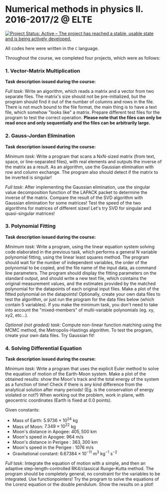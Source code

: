 # Numerical methods in physics II. 2016-2017/2 @ ELTE

[![Project Status: Active – The project has reached a stable, usable state and is being actively developed.](https://www.repostatus.org/badges/latest/active.svg)](https://www.repostatus.org/#active)

All codes here were written in the `C` language.

Throughout the course, we completed four projects, which were as follows:

### 1. Vector-Matrix Multiplication

**Task description issued during the course:**

*Full task*: Write an algorithm, which reads a matrix and a vector from two separate files. The matrix's size should not be pre-initialized, but the program should find it out of the number of columns and rows in the file. There is not much bound to the file format, the main thing is to have a text file, which somehow "looks like" a matrix. Prepare different test files for the program to test the correct operation. **Please note that the files can only be read once and only sequentially and the files can be arbitrarily large.**


### 2. Gauss-Jordan Elimination

**Task description issued during the course:**

*Minimum task*: Write a program that scans a NxN-sized matrix (from text, space, or line-separated files), with real elements and outputs the inverse of the matrix as a result. As an algorithm, use the Gaussian elimination with row and column exchange. The program also should detect if the matrix to be inverted is singular!

*Full task*: After implementing the Gaussian elimination, use the singular value decomposition function of the LAPACK packet to determine the inverse of the matrix. Compare the result of the SVD algorithm with Gaussian elimination for some matrices! Test the speed of the two algorithms for matrices of different sizes! Let's try SVD for singular and quasi-singular matrices!


### 3. Polynomial Fitting

**Task description issued during the course:**

*Minimum task*: Write a program, using the linear equation system solving code elaborated in the previous task, which performs a general N variable polynomial fitting, using the linear least squares method. The program should wait for the number of independent variables, the order of the polynomial to be copied, and the file name of the input data, as command line parameters. The program should display the fitting parameters on the standard output, and should write a new text file, which cointains the original measurement values, and the estimates provided by the matched polynomial for the datapoints of each original input files. Make a plot of the fitted polynomial on the datapoints!
Optionally, create your own data files to test the algorithm, or just run the program for the data files below (which contain 5 variables).
If you make the minimum task, you don't need to take into account the "mixed-members" of multi-variable polynomials (eg. xy, xy2, etc...).

*Optional (not graded) task*: Compute non-linear function matching using the MCMC method, the Metropolis-Hastings algorithm. To test the program, create your own data files. Try Gaussian fit!


### 4. Solving Differential Equation

**Task description issued during the course:**

*Minimum task*: Write a program that uses the explicit Euler method to solve the equation of motion of the Earth-Moon system. Make a plot of the obtained results: show the Moon's track and the total energy of the system as a function of time! Check if there is any kind difference from the analytical solution after many periods! (Eg. is the conservation of energy violated or not?) 
When working out the problem, work in plane, with geocentric coordinates (Earth is fixed at 0.0 points).

Given constants:
- Mass of Earth: $5.9736 \times 10^{24}$ kg
- Mass of Moon: $7.349 \times 10^{22}$ kg
- Moon's distance in Apogee: $405{,}500$ km
- Moon's speed in Apogee: $964$ m/s
- Moon's distance in Perigee : $363{,}300$ km
- Moon's speed in the Perigee : $1076$ m/s
- Gravitational constant: $6.67384 \times 10^{-11}$ m$^{3}$ kg$^{-1}$ s$^{-2}$

*Full task*: Integrate the equation of motion with a simple, and then an adaptive step-length-controlled RK4/classical Runge–Kutta method. The program should be completely general, no constraint for the variables to be integrated. Use functionpointers! Try the program to solve the equations of the Lorenz equation or the double pendulum. Show the results on a plot!
